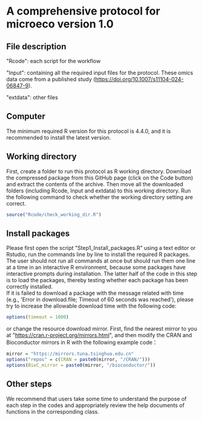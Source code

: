 
# A comprehensive protocol for microeco version 1.0



## File description

"Rcode": each script for the workflow

"Input": containing all the required input files for the protocol. These omics data come from a published study (https://doi.org/10.1007/s11104-024-06847-9).

"extdata": other files


## Computer

The minimum required R version for this protocol is 4.4.0, and it is recommended to install the latest version.


## Working directory

First, create a folder to run this protocol as R working directory.
Download the compressed package from this GitHub page (click on the Code button) and extract the contents of the archive.
Then move all the downloaded folders (including Rcode, Input and extdata) to this working directory.
Run the following command to check whether the working directory setting are correct.

```r
source("Rcode/check_working_dir.R")
```


## Install packages

Please first open the script "Step1_Install_packages.R" using a text editor or Rstudio,
run the commands line by line to install the required R packages. 
The user should not run all commands at once but should run them one line at a time in an interactive R environment, 
because some packages have interactive prompts during installation.
The latter half of the code in this step is to load the packages, thereby testing whether each package has been correctly installed.  
If it is failed to download a package with the message related with time (e.g., 'Error in download.file; Timeout of 60 seconds was reached'),
please try to increase the allowable download time with the following code:
```r
options(timeout = 1000)
```

or change the resource download mirror. First, find the nearest mirror to you at "https://cran.r-project.org/mirrors.html", 
and then modify the CRAN and Bioconductor mirrors in R with the following example code：
```r
mirror = "https://mirrors.tuna.tsinghua.edu.cn"
options("repos" = c(CRAN = paste0(mirror, "/CRAN/")))
options(BioC_mirror = paste0(mirror, "/bioconductor/"))
```

## Other steps

We recommend that users take some time to understand the purpose of each step in the codes and 
appropriately review the help documents of functions in the corresponding class. 


